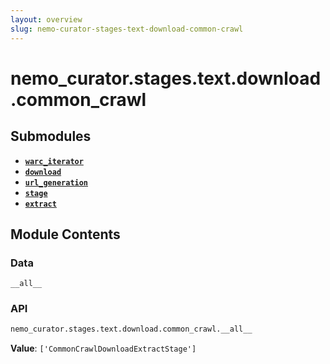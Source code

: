 ```yaml
---
layout: overview
slug: nemo-curator-stages-text-download-common-crawl
---
```


# nemo_curator.stages.text.download.common_crawl



## Submodules

- **[`warc_iterator`](nemo-curator-stages-text-download-common-crawl-warc-iterator)**
- **[`download`](nemo-curator-stages-text-download-common-crawl-download)**
- **[`url_generation`](nemo-curator-stages-text-download-common-crawl-url-generation)**
- **[`stage`](nemo-curator-stages-text-download-common-crawl-stage)**
- **[`extract`](nemo-curator-stages-text-download-common-crawl-extract)**

## Module Contents

### Data

`__all__`

### API

```python
nemo_curator.stages.text.download.common_crawl.__all__
```

**Value**: `['CommonCrawlDownloadExtractStage']`


